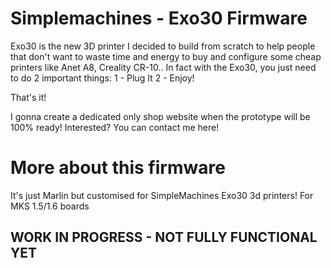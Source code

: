 # Simplemachines - Exo30 Firmware

Exo30 is the new 3D printer I decided to build from scratch to help people that don't want to waste time and energy to buy and configure some cheap printers like Anet A8, Creality CR-10..
In fact with the Exo30, you just need to do 2 important things:
1 - Plug It
2 - Enjoy!


That's it!

I gonna create a dedicated only shop website when the prototype will be 100% ready!
Interested? You can contact me here! 

# More about this firmware

It's just Marlin but customised for SimpleMachines Exo30 3d printers!
For  MKS 1.5/1.6 boards

## WORK IN PROGRESS - NOT FULLY FUNCTIONAL YET
